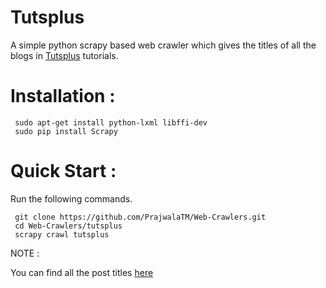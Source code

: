 # Tutsplus

A simple python scrapy based web crawler which gives the titles of all the blogs in [Tutsplus](http://code.tutsplus.com/tutorials) tutorials.

# Installation :

     sudo apt-get install python-lxml libffi-dev  
     sudo pip install Scrapy  

# Quick Start :

Run the following commands.

     git clone https://github.com/PrajwalaTM/Web-Crawlers.git
     cd Web-Crawlers/tutsplus
     scrapy crawl tutsplus

NOTE :

You can find all the post titles [here](https://github.com/PrajwalaTM/Web-Crawlers/blob/master/tutsplus/data.csv)
